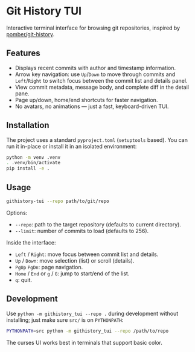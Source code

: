 # Git History TUI

Interactive terminal interface for browsing git repositories, inspired by [pomber/git-history](https://github.com/pomber/git-history).

## Features

- Displays recent commits with author and timestamp information.
- Arrow key navigation: use `Up`/`Down` to move through commits and `Left`/`Right` to switch focus between the commit list and details panel.
- View commit metadata, message body, and complete diff in the detail pane.
- Page up/down, home/end shortcuts for faster navigation.
- No avatars, no animations — just a fast, keyboard-driven TUI.

## Installation

The project uses a standard `pyproject.toml` (`setuptools` based). You can run it in-place or install it in an isolated environment:

```bash
python -m venv .venv
. .venv/bin/activate
pip install -e .
```

## Usage

```bash
githistory-tui --repo path/to/git/repo
```

Options:

- `--repo`: path to the target repository (defaults to current directory).
- `--limit`: number of commits to load (defaults to 256).

Inside the interface:

- `Left` / `Right`: move focus between commit list and details.
- `Up` / `Down`: move selection (list) or scroll (details).
- `PgUp` `PgDn`: page navigation.
- `Home` / `End` or `g` / `G`: jump to start/end of the list.
- `q`: quit.

## Development

Use `python -m githistory_tui --repo .` during development without installing; just make sure `src/` is on `PYTHONPATH`:

```bash
PYTHONPATH=src python -m githistory_tui --repo /path/to/repo
```

The curses UI works best in terminals that support basic color.
